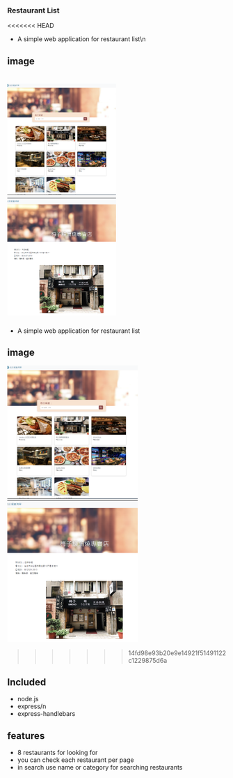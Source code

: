### Restaurant List
<<<<<<< HEAD
- A simple web application for restaurant list\n

## image
<img src="https://github.com/u418572/ac_restaurant/blob/main/image/%E8%9E%A2%E5%B9%95%E6%93%B7%E5%8F%96%E7%95%AB%E9%9D%A2%20(55).png" alt=""
        width="250">
<img src="https://github.com/u418572/ac_restaurant/blob/main/image/%E8%9E%A2%E5%B9%95%E6%93%B7%E5%8F%96%E7%95%AB%E9%9D%A2%20(54).png" alt=""
        width="250">
=======
- A simple web application for restaurant list
## image
<img src="/public/image/%E8%9E%A2%E5%B9%95%E6%93%B7%E5%8F%96%E7%95%AB%E9%9D%A2%20(55).png" alt=""
        width="300">
<img src="/public/image/%E8%9E%A2%E5%B9%95%E6%93%B7%E5%8F%96%E7%95%AB%E9%9D%A2%20(54).png" alt=""
        width="300">
>>>>>>> 14fd98e93b20e9e14921f51491122c1229875d6a

 ## Included
 - node.js
 - express/n
 - express-handlebars

 ## features
 - 8 restaurants for looking for
 - you can check each restaurant per page
 - in search use name or category for searching restaurants



 ##

